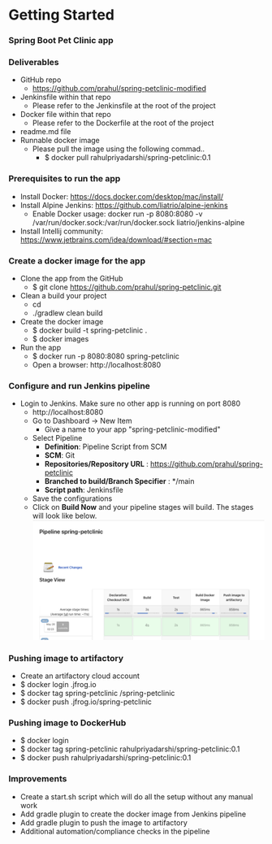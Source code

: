 # Getting Started

### Spring Boot Pet Clinic app
### Deliverables
* GitHub repo
  * https://github.com/prahul/spring-petclinic-modified
* Jenkinsfile within that repo
  * Please refer to the Jenkinsfile at the root of the project
* Docker file within that repo
  * Please refer to the Dockerfile at the root of the project
* readme.md file
* Runnable docker image
  * Please pull the image using the following commad..
    * $ docker pull rahulpriyadarshi/spring-petclinic:0.1
### Prerequisites to run the app
* Install Docker: https://docs.docker.com/desktop/mac/install/
* Install Alpine Jenkins: https://github.com/liatrio/alpine-jenkins
  * Enable Docker usage: docker run -p 8080:8080 -v /var/run/docker.sock:/var/run/docker.sock liatrio/jenkins-alpine
* Install Intellij community: https://www.jetbrains.com/idea/download/#section=mac
### Create a docker image for the app
* Clone the app from the GitHub
  * $ git clone https://github.com/prahul/spring-petclinic.git
* Clean a build your project
  * cd <project toot directory>
  * ./gradlew clean build
* Create the docker image
  * $ docker build -t spring-petclinic .
  * $ docker images
* Run the app
  * $ docker run -p 8080:8080 spring-petclinic
  * Open a browser: http://localhost:8080
### Configure and run Jenkins pipeline
* Login to Jenkins. Make sure no other app is running on port 8080
  * http://localhost:8080
  * Go to Dashboard -> New Item
    * Give a name to your app "spring-petclinic-modified"
  * Select Pipeline
    * **Definition**: Pipeline Script from SCM
    * **SCM**: Git
    * **Repositories/Repository URL** : https://github.com/prahul/spring-petclinic
    * **Branched to build/Branch Specifier** : */main
    * **Script path**: Jenkinsfile
  * Save the configurations
  * Click on **Build Now** and your pipeline stages will build. The stages will look like below.
  ![img_1.png](img_1.png)
### Pushing image to artifactory
* Create an artifactory cloud account
* $ docker login <server-name>.jfrog.io
* $ docker tag spring-petclinic <server-name>/spring-petclinic
* $ docker push <server-name>.jfrog.io/spring-petclinic
### Pushing image to DockerHub
* $ docker login
* $ docker tag spring-petclinic rahulpriyadarshi/spring-petclinic:0.1
* $ docker push rahulpriyadarshi/spring-petclinic:0.1
### Improvements
* Create a start.sh script which will do all the setup without any manual work
* Add gradle plugin to create the docker image from Jenkins pipeline
* Add gradle plugin to push the image to artifactory
* Additional automation/compliance checks in the pipeline
